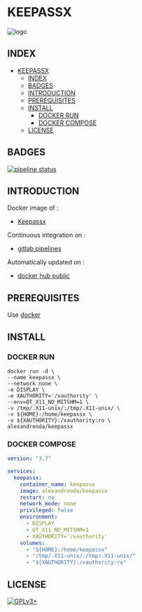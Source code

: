 # KEEPASSX

![logo](https://assets.gitlab-static.net/uploads/-/system/project/avatar/12904457/3bfed3410e1e66951203c5530204198d.media.png)

## INDEX

- [KEEPASSX](#keepassx)
  - [INDEX](#index)
  - [BADGES](#badges)
  - [INTRODUCTION](#introduction)
  - [PREREQUISITES](#prerequisites)
  - [INSTALL](#install)
    - [DOCKER RUN](#docker-run)
    - [DOCKER COMPOSE](#docker-compose)
  - [LICENSE](#license)

## BADGES

[![pipeline status](https://gitlab.com/oda-alexandre/keepassx/badges/master/pipeline.svg)](https://gitlab.com/oda-alexandre/keepassx/commits/master)

## INTRODUCTION

Docker image of :

- [Keepassx](https://keepass.info/index.html)

Continuous integration on :

- [gitlab pipelines](https://gitlab.com/oda-alexandre/keepassx/pipelines)

Automatically updated on :

- [docker hub public](https://hub.docker.com/r/alexandreoda/keepassx)

## PREREQUISITES

Use [docker](https://www.docker.com)

## INSTALL

### DOCKER RUN

```\
docker run -d \
--name keepassx \
--network none \
-e DISPLAY \
-e XAUTHORITY='/xauthority' \
--env=QT_X11_NO_MITSHM=1 \
-v /tmp/.X11-unix/:/tmp/.X11-unix/ \
-v ${HOME}:/home/keepassx \
-v ${XAUTHORITY}:/xauthority:ro \
alexandreoda/keepassx
```

### DOCKER COMPOSE

```yml
version: "3.7"

services:
  keepassx:
    container_name: keepassx
    image: alexandreoda/keepassx
    restart: no
    network_mode: none
    privileged: false
    environment:
      - DISPLAY
      - QT_X11_NO_MITSHM=1
      - XAUTHORITY='/xauthority'
    volumes:
      - "${HOME}:/home/keepassx"
      - "/tmp/.X11-unix/:/tmp/.X11-unix/"
      - "${XAUTHORITY}:/xauthority:ro"
```

## LICENSE

[![GPLv3+](http://gplv3.fsf.org/gplv3-127x51.png)](https://gitlab.com/oda-alexandre/keepassx/blob/master/LICENSE)
